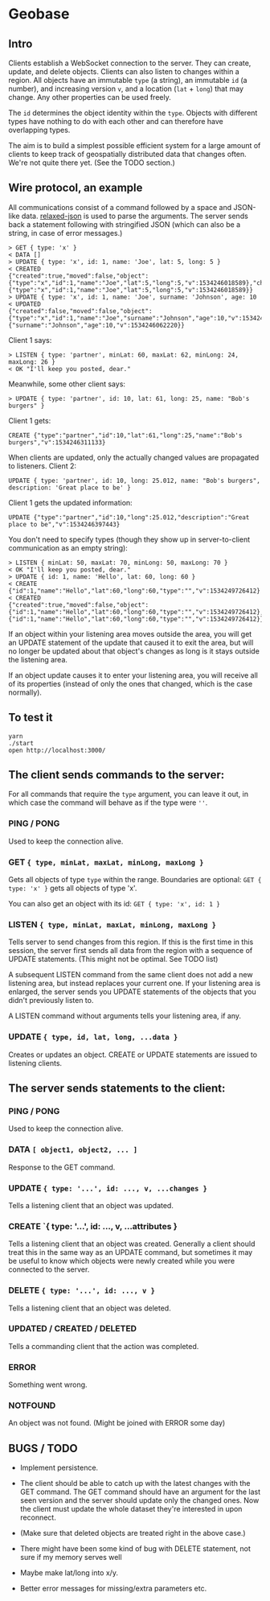 # Geobase

## Intro

Clients establish a WebSocket connection to the server. They can create,
update, and delete objects. Clients can also listen to changes within a
region. All objects have an immutable `type` (a string), an immutable
`id` (a number), and increasing version `v`, and a location (`lat` +
`long`) that may change. Any other properties can be used freely.

The `id` determines the object identity within the `type`. Objects with
different types have nothing to do with each other and can therefore
have overlapping types.

The aim is to build a simplest possible efficient system for a large
amount of clients to keep track of geospatially distributed data that
changes often. We're not quite there yet. (See the TODO section.)

## Wire protocol, an example

All communications consist of a command followed by a space and
JSON-like data. [relaxed-json](https://github.com/phadej/relaxed-json)
is used to parse the arguments. The server sends back a statement
following with stringified JSON (which can also be a string, in case of
error messages.)

```
> GET { type: 'x' }
< DATA []
> UPDATE { type: 'x', id: 1, name: 'Joe', lat: 5, long: 5 }
< CREATED
{"created":true,"moved":false,"object":{"type":"x","id":1,"name":"Joe","lat":5,"long":5,"v":1534246018589},"changes":{"type":"x","id":1,"name":"Joe","lat":5,"long":5,"v":1534246018589}}
> UPDATE { type: 'x', id: 1, name: 'Joe', surname: 'Johnson', age: 10
< UPDATED
{"created":false,"moved":false,"object":{"type":"x","id":1,"name":"Joe","surname":"Johnson","age":10,"v":1534246062220},"changes":{"surname":"Johnson","age":10,"v":1534246062220}}
```

Client 1 says:
```
> LISTEN { type: 'partner', minLat: 60, maxLat: 62, minLong: 24, maxLong: 26 }
< OK "I'll keep you posted, dear."
```

Meanwhile, some other client says:
```
> UPDATE { type: 'partner', id: 10, lat: 61, long: 25, name: "Bob's burgers" }
```

Client 1 gets:
```
CREATE {"type":"partner","id":10,"lat":61,"long":25,"name":"Bob's
burgers","v":1534246311133}
```

When clients are updated, only the actually changed values are propagated
to listeners. Client 2:

```
UPDATE { type: 'partner', id: 10, long: 25.012, name: "Bob's burgers", description: 'Great place to be' }
```

Client 1 gets the updated information:
```
UPDATE {"type":"partner","id":10,"long":25.012,"description":"Great place to be","v":1534246397443}
```

You don't need to specify types (though they show up in server-to-client
communication as an empty string):

```
> LISTEN { minLat: 50, maxLat: 70, minLong: 50, maxLong: 70 }
< OK "I'll keep you posted, dear."
> UPDATE { id: 1, name: 'Hello', lat: 60, long: 60 }
< CREATE {"id":1,"name":"Hello","lat":60,"long":60,"type":"","v":1534249726412}
< CREATED
{"created":true,"moved":false,"object":{"id":1,"name":"Hello","lat":60,"long":60,"type":"","v":1534249726412},"changes":{"id":1,"name":"Hello","lat":60,"long":60,"type":"","v":1534249726412}}
```

If an object within your listening area moves outside the area, you will
get an UPDATE statement of the update that caused it to exit the area,
but will no longer be updated about that object's changes as long is it
stays outside the listening area.

If an object update causes it to enter your listening area, you will
receive all of its properties (instead of only the ones that changed,
which is the case normally).

## To test it

```
yarn
./start
open http://localhost:3000/
```

## The client sends commands to the server:

For all commands that require the `type` argument, you can leave it out,
in which case the command will behave as if the type were `''`.

### PING / PONG

Used to keep the connection alive.

### GET `{ type, minLat, maxLat, minLong, maxLong }`

Gets all objects of type `type` within the range. Boundaries are
optional: `GET { type: 'x' }` gets all objects of type 'x'.

You can also get an object with its id: `GET { type: 'x', id: 1 }`

### LISTEN `{ type, minLat, maxLat, minLong, maxLong }`

Tells server to send changes from this region. If this is the first time
in this session, the server first sends all data from the region with a
sequence of UPDATE statements. (This might not be optimal. See TODO
list)

A subsequent LISTEN command from the same client does not add a new
listening area, but instead replaces your current one. If your listening
area is enlarged, the server sends you UPDATE statements of the objects
that you didn't previously listen to.

A LISTEN command without arguments tells your listening area, if any.

### UPDATE `{ type, id, lat, long, ...data }`

Creates or updates an object. CREATE or UPDATE statements are issued to
listening clients.

## The server sends statements to the client:

### PING / PONG

Used to keep the connection alive.

### DATA `[ object1, object2, ... ]`

Response to the GET command.

### UPDATE `{ type: '...', id: ..., v, ...changes }`

Tells a listening client that an object was updated.

### CREATE `{ type: '...', id: ..., v, ...attributes }

Tells a listening client that an object was created. Generally a client
should treat this in the same way as an UPDATE command, but sometimes it
may be useful to know which objects were newly created while you were
connected to the server.

### DELETE `{ type: '...', id: ..., v }`

Tells a listening client that an object was deleted.

### UPDATED / CREATED / DELETED

Tells a commanding client that the action was completed.

### ERROR

Something went wrong.

### NOTFOUND

An object was not found. (Might be joined with ERROR some day)

## BUGS / TODO

- Implement persistence.

- The client should be able to catch up with the latest changes with the
  GET command. The GET command should have an argument for the last seen
  version and the server should update only the changed ones.  Now the
  client must update the whole dataset they're interested in upon
  reconnect.

- (Make sure that deleted objects are treated right in the above case.)

- There might have been some kind of bug with DELETE statement, not sure
  if my memory serves well

- Maybe make lat/long into x/y.

- Better error messages for missing/extra parameters etc.

